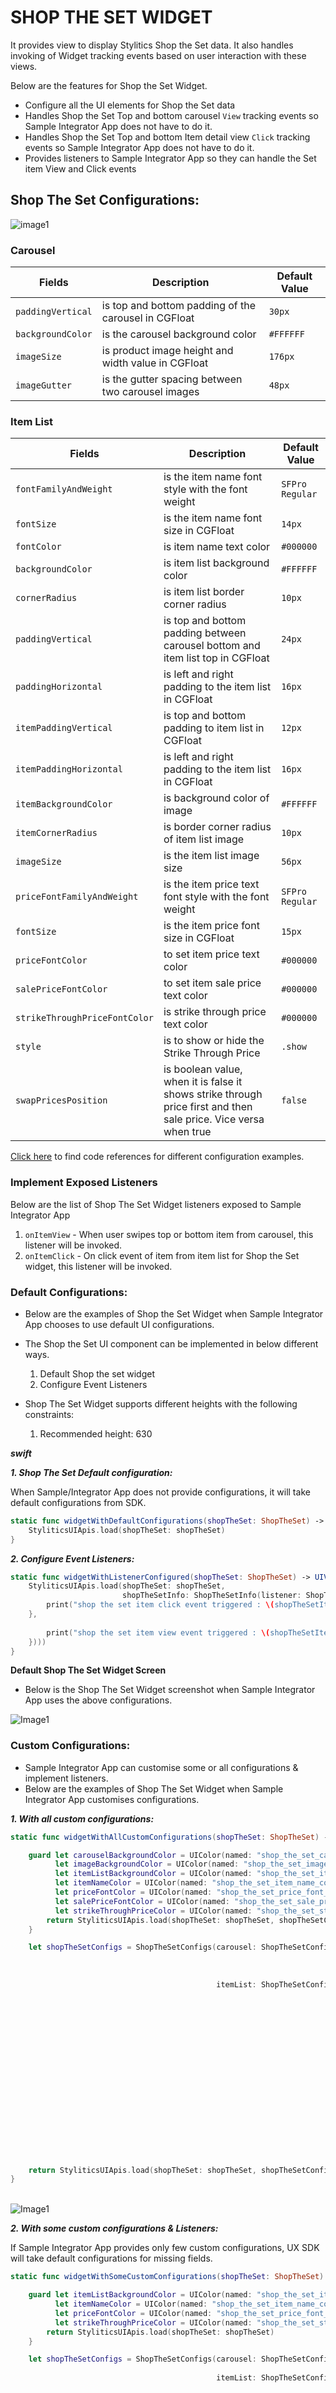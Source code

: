 # SHOP THE SET WIDGET

It provides view to display Stylitics Shop the Set data. It also handles invoking of Widget tracking events based on user interaction with these views.

Below are the features for Shop the Set Widget.</br>

* Configure all the UI elements for Shop the Set data
* Handles Shop the Set Top and bottom carousel `View` tracking events so Sample Integrator App does not have to do it.
* Handles Shop the Set Top and bottom Item detail view `Click` tracking events so Sample Integrator App does not have to do it.
* Provides listeners to Sample Integrator App so they can handle the Set item View and Click events

## Shop The Set Configurations:

![image1](Screenshots/shop_the_set_titles.png)

### Carousel

| Fields | Description | Default Value |
| --- | --- | --- |
| `paddingVertical` | is top and bottom padding of the carousel in CGFloat | `30px` |
| `backgroundColor` | is the carousel background color | `#FFFFFF` |
| `imageSize` | is product image height and width value in CGFloat | `176px` |
| `imageGutter` | is the gutter spacing between two carousel images | `48px` |


### Item List

| Fields | Description | Default Value |
|---|---|---|
| `fontFamilyAndWeight` | is the item name font style with the font weight | `SFPro Regular` |
| `fontSize` | is the item name font size in CGFloat | `14px` |
| `fontColor` | is item name text color | `#000000` |
| `backgroundColor` | is item list background color | `#FFFFFF` |
| `cornerRadius` | is item list border corner radius | `10px` |
| `paddingVertical` | is top and bottom padding between carousel bottom and item list top in CGFloat | `24px` |
| `paddingHorizontal` | is left and right padding to the item list in CGFloat| `16px` |
| `itemPaddingVertical` | is top and bottom padding to item list in CGFloat | `12px` |
| `itemPaddingHorizontal` | is left and right padding to the item list in CGFloat| `16px` |
| `itemBackgroundColor` | is background color of image | `#FFFFFF` |
| `itemCornerRadius` | is border corner radius of item list image | `10px` |
| `imageSize` | is the item list image size | `56px` |
| `priceFontFamilyAndWeight` | is the item price text font style with the font weight  | `SFPro Regular` |
| `fontSize` | is the item price font size in CGFloat  | `15px` |
| `priceFontColor` | to set item price text color  | `#000000` |
| `salePriceFontColor` | to set item sale price text color  | `#000000` |
| `strikeThroughPriceFontColor` | is strike through price text color  | `#000000` |
| `style` | is to show or hide the Strike Through Price | `.show` |
| `swapPricesPosition` | is boolean value, when it is false it shows strike through price first and then sale price. Vice versa when true | `false` |


[Click here](CODE_REFERENCE_README.md#shop-the-set-widget-configuration-samples) to find code references for different configuration examples.

### Implement Exposed Listeners
Below are the list of Shop The Set Widget listeners exposed to Sample Integrator App

  1. `onItemView` - When user swipes top or bottom item from carousel, this listener will be invoked.
  2. `onItemClick` - On click event of item from item list for Shop the Set widget, this listener will be invoked.

### Default Configurations:

* Below are the examples of Shop the Set Widget when Sample Integrator App chooses to use default UI configurations.</br>

* The Shop the Set UI component can be implemented in below different ways.
    1. Default Shop the set widget 
    2. Configure Event Listeners

* Shop The Set Widget supports different heights with the following constraints:
  1. Recommended height: 630

*_**swift**_*

*_**1. Shop The Set Default configuration:**_*

When Sample/Integrator App does not provide configurations, it will take default configurations from SDK.

```swift
static func widgetWithDefaultConfigurations(shopTheSet: ShopTheSet) -> UIView {
    StyliticsUIApis.load(shopTheSet: shopTheSet)
}
```

*_**2. Configure Event Listeners:**_*

```swift
static func widgetWithListenerConfigured(shopTheSet: ShopTheSet) -> UIView {
    StyliticsUIApis.load(shopTheSet: shopTheSet,
                         shopTheSetInfo: ShopTheSetInfo(listener: ShopTheSetListener(onItemClick: { shopTheSetItemsInfo in
        print("shop the set item click event triggered : \(shopTheSetItemsInfo)")
    },
                                                                                     onItemView: { shopTheSetItemsInfo in
        print("shop the set item view event triggered : \(shopTheSetItemsInfo)")
    })))
}
```

**Default Shop The Set Widget Screen**

- Below is the Shop The Set Widget screenshot when Sample Integrator App uses the above configurations.

![Image1](Screenshots/shop_the_set_default.png)

### Custom Configurations:

- Sample Integrator App can customise some or all configurations & implement listeners.
- Below are the examples of Shop The Set Widget when Sample Integrator App customises configurations.

*_**1. With all custom configurations:**_*
```swift
static func widgetWithAllCustomConfigurations(shopTheSet: ShopTheSet) -> UIView {

    guard let carouselBackgroundColor = UIColor(named: "shop_the_set_carousel_background_color"),
          let imageBackgroundColor = UIColor(named: "shop_the_set_image_background_color"),
          let itemListBackgroundColor = UIColor(named: "shop_the_set_item_list_background_color"),
          let itemNameColor = UIColor(named: "shop_the_set_item_name_color"),
          let priceFontColor = UIColor(named: "shop_the_set_price_font_color"),
          let salePriceFontColor = UIColor(named: "shop_the_set_sale_price_font_color"),
          let strikeThroughPriceColor = UIColor(named: "shop_the_set_strike_through_price_color") else {
        return StyliticsUIApis.load(shopTheSet: shopTheSet, shopTheSetConfig: ShopTheSetConfigs())
    }

    let shopTheSetConfigs = ShopTheSetConfigs(carousel: ShopTheSetConfigs.Carousel(paddingVertical: 35,
                                                                                   backgroundColor: carouselBackgroundColor,
                                                                                   imageSize: 190,
                                                                                   imageGutter: 50),
                                              itemList: ShopTheSetConfigs.ItemList(fontFamilyAndWeight: "SFProText-Regular",
                                                                                   fontSize: 16,
                                                                                   fontColor: itemNameColor,
                                                                                   backgroundColor: itemListBackgroundColor,
                                                                                   cornerRadius: 11,
                                                                                   paddingVertical: 25,
                                                                                   paddingHorizontal: 17,
                                                                                   itemPaddingVertical: 13,
                                                                                   itemPaddingHorizontal: 18,
                                                                                   itemBackgroundColor: imageBackgroundColor,
                                                                                   itemCornerRadius: 11,
                                                                                   imageSize: 57,
                                                                                   priceFontFamilyAndWeight: "SFProText-Regular",
                                                                                   priceFontSize: 16,
                                                                                   priceFontColor: priceFontColor,
                                                                                   salePriceFontColor: salePriceFontColor,
                                                                                   strikeThroughPriceFontColor: strikeThroughPriceColor,
                                                                                   strikethroughStyle: .show,
                                                                                   swapPricesPosition: true))

    return StyliticsUIApis.load(shopTheSet: shopTheSet, shopTheSetConfig: shopTheSetConfigs)
}
```

</br>![Image1](Screenshots/shop_the_set_widget_with_all_custom_configs.png)

*_**2. With some custom configurations & Listeners:**_*

If Sample Integrator App provides only few custom configurations, UX SDK will take default configurations for missing fields.

```swift
static func widgetWithSomeCustomConfigurations(shopTheSet: ShopTheSet) -> UIView {

    guard let itemListBackgroundColor = UIColor(named: "shop_the_set_item_list_background_color"),
          let itemNameColor = UIColor(named: "shop_the_set_item_name_color"),
          let priceFontColor = UIColor(named: "shop_the_set_price_font_color"),
          let strikeThroughPriceColor = UIColor(named: "shop_the_set_strike_through_price_color") else {
        return StyliticsUIApis.load(shopTheSet: shopTheSet)
    }

    let shopTheSetConfigs = ShopTheSetConfigs(carousel: ShopTheSetConfigs.Carousel(paddingVertical: 32,
                                                                                   imageGutter: 50),
                                              itemList: ShopTheSetConfigs.ItemList(fontFamilyAndWeight: "Gill Sans Bold",
                                                                                   fontSize: 16,
                                                                                   fontColor: itemNameColor,
                                                                                   backgroundColor: itemListBackgroundColor,
                                                                                   paddingVertical: 26,
                                                                                   paddingHorizontal: 0,
                                                                                   itemPaddingVertical: 14,
                                                                                   itemPaddingHorizontal: 18,
                                                                                   itemCornerRadius: 12,
                                                                                   priceFontFamilyAndWeight: "Gill Sans Bold",
                                                                                   priceFontColor: priceFontColor,
                                                                                   strikeThroughPriceFontColor: strikeThroughPriceColor))

    let shopTheSetInfo = ShopTheSetInfo(config: shopTheSetConfigs, listener: listener)
    return StyliticsUIApis.load(shopTheSet: shopTheSet, shopTheSetInfo: shopTheSetInfo)
}
```

- Below is the Shop The Set Widget screenshot when Sample Integrator App uses the above configurations.

</br>![Image1](Screenshots/shop_the_set_widget_with_some_custom_configs.png)


### Refresh Shop The Set Widget

**Overview**

The `refreshTemplate` method can be used to update the Shop The Set Widget data or its configurations or both.

**Example**

```swift
import StyliticsUI

// Refresh with both new data and config
func refreshTemplate(view: UIView, shopTheSet: ShopTheSet? = nil, widgetConfig: IWidgetConfig? = nil)
```

**Parameters**

- `view`: `ShopTheSetView` returned by Stylitics UX SDK to display Outfits using `StyliticsUIApis.load` method.
- `shopTheSet`: Optional parameter to provide updated Shop The Set data.
- `widgetConfig`: Optional parameter to provide updated configurations for Shop The Set template.

**Usage**

Call the method with the view and optional data/config.

- Get the Shop The Set Widget Template
```swift
// Load Shop The Set Widget Template
let shopTheSetView = StyliticsUIApis.load(shopTheSet: ShopTheSet)
```

- To refresh the Shop The Set Widget with new data
```Swift
StyliticsUIApis.refreshTemplate(view: bundlesView, shopTheSet: newShopTheSet)
```
- To refresh the Shop The Set Widget with new config
```Swift
StyliticsUIApis.refreshTemplate(view: bundlesView, widgetConfig: newConfig)
```

- To refresh the Shop The Set Widget with both new ShopTheSet data and config
```Swift
StyliticsUIApis.refreshTemplate(view: bundlesView, shopTheSet: newShopTheSet, widgetConfig: newConfig)
```

## License

Copyright © 2023 Stylitics
